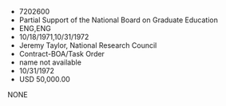 * 7202600
* Partial Support of the National Board on Graduate Education
* ENG,ENG
* 10/18/1971,10/31/1972
* Jeremy Taylor, National Research Council
* Contract-BOA/Task Order
*   name not available
* 10/31/1972
* USD 50,000.00

NONE